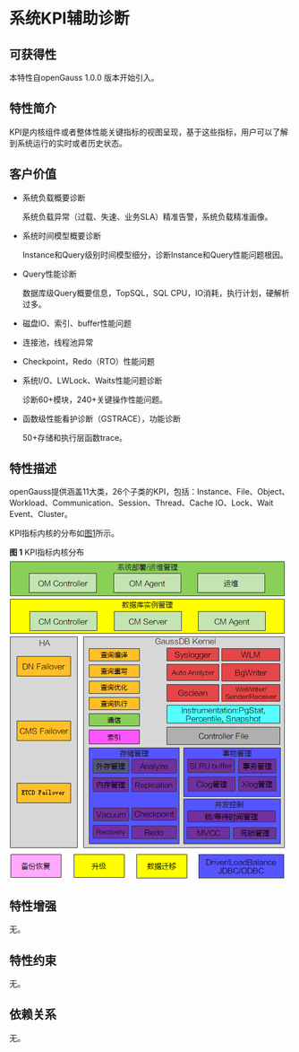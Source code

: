# 系统KPI辅助诊断<a name="ZH-CN_TOPIC_0000001088406678"></a>

## 可获得性<a name="section6414518829"></a>

本特性自openGauss 1.0.0 版本开始引入。

## 特性简介<a name="section78747231823"></a>

KPI是内核组件或者整体性能关键指标的视图呈现，基于这些指标，用户可以了解到系统运行的实时或者历史状态。

## 客户价值<a name="section14646163010212"></a>

-   系统负载概要诊断

    系统负载异常（过载、失速、业务SLA）精准告警，系统负载精准画像。

-   系统时间模型概要诊断

    Instance和Query级别时间模型细分，诊断Instance和Query性能问题根因。

-   Query性能诊断

    数据库级Query概要信息，TopSQL，SQL CPU，IO消耗，执行计划，硬解析过多。

-   磁盘IO、索引、buffer性能问题
-   连接池，线程池异常
-   Checkpoint，Redo（RTO）性能问题
-   系统I/O、LWLock、Waits性能问题诊断

    诊断60+模块，240+关键操作性能问题。

-   函数级性能看护诊断（GSTRACE），功能诊断

    50+存储和执行层函数trace。


## 特性描述<a name="section1503163616210"></a>

openGauss提供涵盖11大类，26个子类的KPI，包括：Instance、File、Object、Workload、Communication、Session、Thread、Cache IO、Lock、Wait Event、Cluster。

KPI指标内核的分布如[图1](#fig20286741318)所示。

**图 1**  KPI指标内核分布<a name="fig20286741318"></a>  
![](figures/KPI指标内核分布.png "KPI指标内核分布")

## 特性增强<a name="section161567423211"></a>

无。

## 特性约束<a name="section1956417145819"></a>

无。

## 依赖关系<a name="section15876411599"></a>

无。

